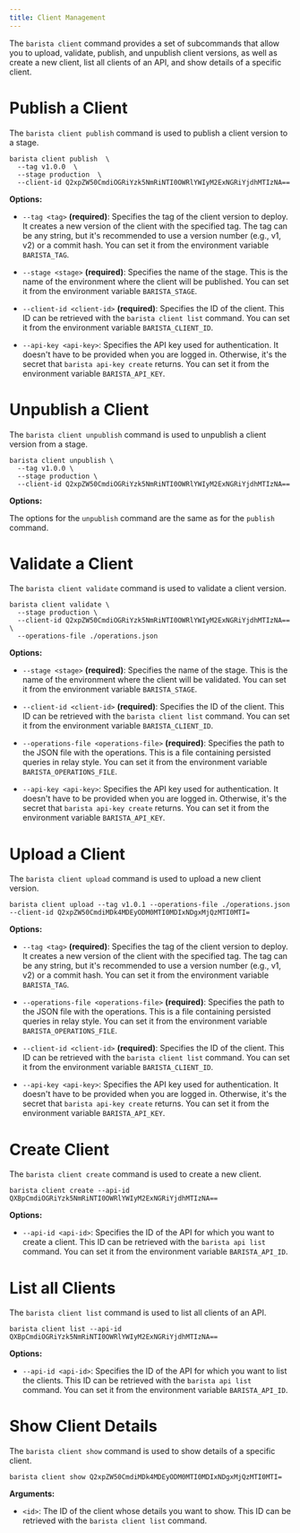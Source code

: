 ```yaml
---
title: Client Management
---
```


The `barista client` command provides a set of subcommands that allow you to upload, validate, publish, and unpublish client versions, as well as create a new client, list all clients of an API, and show details of a specific client.

# Publish a Client

The `barista client publish` command is used to publish a client version to a stage.

```shell
barista client publish  \
  --tag v1.0.0  \
  --stage production  \
  --client-id Q2xpZW50CmdiOGRiYzk5NmRiNTI0OWRlYWIyM2ExNGRiYjdhMTIzNA==
```

**Options:**

- `--tag <tag>` **(required)**: Specifies the tag of the client version to deploy. It creates a new version of the client with the specified tag. The tag can be any string, but it's recommended to use a version number (e.g., v1, v2) or a commit hash. You can set it from the environment variable `BARISTA_TAG`.

- `--stage <stage>` **(required)**: Specifies the name of the stage. This is the name of the environment where the client will be published. You can set it from the environment variable `BARISTA_STAGE`.

- `--client-id <client-id>` **(required)**: Specifies the ID of the client. This ID can be retrieved with the `barista client list` command. You can set it from the environment variable `BARISTA_CLIENT_ID`.

- `--api-key <api-key>`: Specifies the API key used for authentication. It doesn't have to be provided when you are logged in. Otherwise, it's the secret that `barista api-key create` returns. You can set it from the environment variable `BARISTA_API_KEY`.

# Unpublish a Client

The `barista client unpublish` command is used to unpublish a client version from a stage.

```shell
barista client unpublish \
  --tag v1.0.0 \
  --stage production \
  --client-id Q2xpZW50CmdiOGRiYzk5NmRiNTI0OWRlYWIyM2ExNGRiYjdhMTIzNA==
```

**Options:**

The options for the `unpublish` command are the same as for the `publish` command.

# Validate a Client

The `barista client validate` command is used to validate a client version.

```shell
barista client validate \
  --stage production \
  --client-id Q2xpZW50CmdiOGRiYzk5NmRiNTI0OWRlYWIyM2ExNGRiYjdhMTIzNA== \
  --operations-file ./operations.json
```

**Options:**

- `--stage <stage>` **(required)**: Specifies the name of the stage. This is the name of the environment where the client will be validated. You can set it from the environment variable `BARISTA_STAGE`.

- `--client-id <client-id>` **(required)**: Specifies the ID of the client. This ID can be retrieved with the `barista client list` command. You can set it from the environment variable `BARISTA_CLIENT_ID`.

- `--operations-file <operations-file>` **(required)**: Specifies the path to the JSON file with the operations. This is a file containing persisted queries in relay style. You can set it from the environment variable `BARISTA_OPERATIONS_FILE`.

- `--api-key <api-key>`: Specifies the API key used for authentication. It doesn't have to be provided when you are logged in. Otherwise, it's the secret that `barista api-key create` returns. You can set it from the environment variable `BARISTA_API_KEY`.

# Upload a Client

The `barista client upload` command is used to upload a new client version.

```shell
barista client upload --tag v1.0.1 --operations-file ./operations.json --client-id Q2xpZW50CmdiMDk4MDEyODM0MTI0MDIxNDgxMjQzMTI0MTI=
```

**Options:**

- `--tag <tag>` **(required)**: Specifies the tag of the client version to deploy. It creates a new version of the client with the specified tag. The tag can be any string, but it's recommended to use a version number (e.g., v1, v2) or a commit hash. You can set it from the environment variable `BARISTA_TAG`.

- `--operations-file <operations-file>` **(required)**: Specifies the path to the JSON file with the operations. This is a file containing persisted queries in relay style. You can set it from the environment variable `BARISTA_OPERATIONS_FILE`.

- `--client-id <client-id>` **(required)**: Specifies the ID of the client. This ID can be retrieved with the `barista client list` command. You can set it from the environment variable `BARISTA_CLIENT_ID`.

- `--api-key <api-key>`: Specifies the API key used for authentication. It doesn't have to be provided when you are logged in. Otherwise, it's the secret that `barista api-key create` returns. You can set it from the environment variable `BARISTA_API_KEY`.

# Create Client

The `barista client create` command is used to create a new client.

```shell
barista client create --api-id QXBpCmdiOGRiYzk5NmRiNTI0OWRlYWIyM2ExNGRiYjdhMTIzNA==
```

**Options:**

- `--api-id <api-id>`: Specifies the ID of the API for which you want to create a client. This ID can be retrieved with the `barista api list` command. You can set it from the environment variable `BARISTA_API_ID`.

# List all Clients

The `barista client list` command is used to list all clients of an API.

```shell
barista client list --api-id QXBpCmdiOGRiYzk5NmRiNTI0OWRlYWIyM2ExNGRiYjdhMTIzNA==
```

**Options:**

- `--api-id <api-id>`: Specifies the ID of the API for which you want to list the clients. This ID can be retrieved with the `barista api list` command. You can set it from the environment variable `BARISTA_API_ID`.

# Show Client Details

The `barista client show` command is used to show details of a specific client.

```shell
barista client show Q2xpZW50CmdiMDk4MDEyODM0MTI0MDIxNDgxMjQzMTI0MTI=
```

**Arguments:**

- `<id>`: The ID of the client whose details you want to show. This ID can be retrieved with the `barista client list` command.
